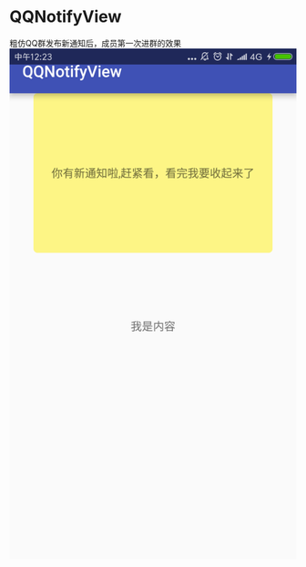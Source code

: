 # QQNotifyView
粗仿QQ群发布新通知后，成员第一次进群的效果
![效果](https://raw.githubusercontent.com/MrUncleYzw/QQNotifyView/master/Screenshot_demo.notify.qq.png)
